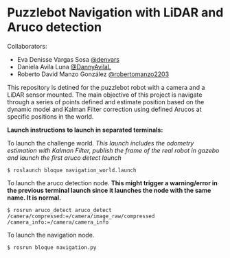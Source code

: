 # Puzzlebot Navigation with LiDAR and Aruco detection

Collaborators:
- Eva Denisse Vargas Sosa [@denvars](https://github.com/denvars)
- Daniela Avila Luna [@DannyAvilaL](https://github.com/DannyAvilaL)
- Roberto David Manzo González [@robertomanzo2203](https://github.com/robertomanzo2203)

This repository is detined for the puzzlebot robot with a camera and a LiDAR sensor mounted. The main objective of this project is navigate through a series of points defined and estimate position based on the dynamic model and Kalman Filter correction using defined Arucos at specific positions in the world. 

**Launch instructions to launch in separated terminals:**

To launch the challenge world. *This launch includes the odometry estimation with Kalman Filter, publish the frame of the real robot in gazebo and launch the first aruco detect launch*
```
$ roslaunch bloque navigation_world.launch 
```

To launch the aruco detection node. **This might trigger a warning/error in the previous terminal launch since it launches the node with the same name. It is normal.**
```
$ rosrun aruco_detect aruco_detect /camera/compressed:=/camera/image_raw/compressed /camera_info:=/camera/camera_info
```

To launch the navigation node.
```
$ rosrun bloque navigation.py
```


